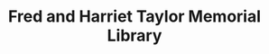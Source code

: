 ---
layout: repo
title: "Fred and Harriet Taylor Memorial Library"
id: 20663
permalink: repos/20663/
---